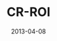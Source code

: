 ---
layout: music 
title: "CR-ROI"
series: "ROI"
date: 2013-04-08 
description: "Brian Tome about the possibility of an enormous return."
audio: "http://www.crossroads.net/players/media/hq/roi_05.mp3"
audio-duration: "55:03"
src: "http://www.crossroads.net/players/media/mediumHz/190x110_ROI.jpg"
---